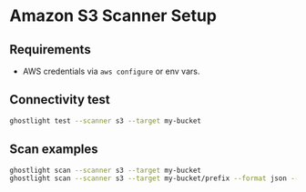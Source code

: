 Amazon S3 Scanner Setup
=======================

Requirements
------------
- AWS credentials via `aws configure` or env vars.

Connectivity test
-----------------
```bash
ghostlight test --scanner s3 --target my-bucket
```

Scan examples
-------------
```bash
ghostlight scan --scanner s3 --target my-bucket
ghostlight scan --scanner s3 --target my-bucket/prefix --format json --output s3.json
```


